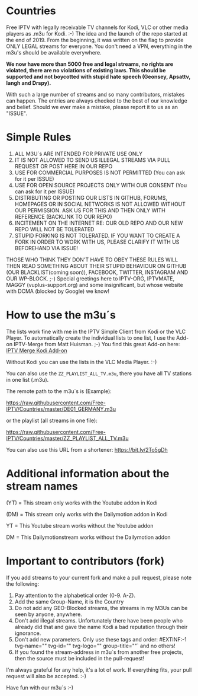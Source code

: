 # Countries
Free IPTV with legally receivable TV channels for Kodi, VLC or other media players as .m3u for Kodi. :-) The idea and the launch of the repo started at the end of 2019. From the beginning, it was written on the flag to provide ONLY LEGAL streams for everyone. You don't need a VPN, everything in the m3u's should be available everywhere.

**We now have more than 5000 free and legal streams, no rights are violated, there are no violations of existing laws. This should be supported and not boycotted with stupid hate speech (Geonsey, Apsattv, Iangh and Drspy).**

With such a large number of streams and so many contributors, mistakes can happen. The entries are always checked to the best of our knowledge and belief. Should we ever make a mistake, please report it to us as an "ISSUE".

# Simple Rules

1. ALL M3U´s ARE INTENDED FOR PRIVATE USE ONLY
2. IT IS NOT ALLOWED TO SEND US ILLEGAL STREAMS VIA PULL REQUEST OR POST HERE IN OUR REPO
3. USE FOR COMMERCIAL PURPOSES IS NOT PERMITTED (You can ask for it per ISSUE)
4. USE FOR OPEN SOURCE PROJECTS ONLY WITH OUR CONSENT (You can ask for it per ISSUE)
5. DISTRIBUTING OR POSTING OUR LISTS IN GITHUB, FORUMS, HOMEPAGES OR IN SOCIAL NETWORKS IS NOT ALLOWED WITHOUT OUR PERMISSION. ASK US FOR THIS AND THEN ONLY WITH REFERENCE (BACKLINK TO OUR REPO)
6. INCITEMENT ON THE INTERNET RE: OUR OLD REPO AND OUR NEW REPO WILL NOT BE TOLERATED
7. STUPID FORKING IS NOT TOLERATED. IF YOU WANT TO CREATE A FORK IN ORDER TO WORK WITH US, PLEASE CLARIFY IT WITH US BEFOREHAND VIA ISSUE!

THOSE WHO THINK THEY DON'T HAVE TO OBEY THESE RULES WILL THEN READ SOMETHING ABOUT THEIR STUPID BEHAVIOUR ON GITHUB (OUR BLACKLIST(coming soon)), FACEBOOK, TWITTER, INSTAGRAM AND OUR WP-BLOCK. ;-) Special greetings here to IPTV-ORG, IPTVMATE, MAGGY (vuplus-support.org) and some insignificant, but whose website with DCMA (blocked by Google) we know! 

# How to use the m3u´s

The lists work fine with me in the IPTV Simple Client from Kodi or the VLC Player. To automatically create the individual lists
to one list, I use the Add-on IPTV-Merge from Matt Huisman. ;-) You find this great Add-on here: [IPTV Merge Kodi Add-on](https://www.matthuisman.nz/2019/02/iptv-merge-kodi-add-on.html)

Without Kodi you can use the lists in the VLC Media Player. :-)

You can also use the `ZZ_PLAYLIST_ALL_TV.m3u`, there you have all TV stations in one list (.m3u).

The remote path to the m3u´s is (Example):

https://raw.githubusercontent.com/Free-IPTV/Countries/master/DE01_GERMANY.m3u

or the playlist (all streams in one file):

https://raw.githubusercontent.com/Free-IPTV/Countries/master/ZZ_PLAYLIST_ALL_TV.m3u

You can also use this URL from a shortener: https://bit.ly/2To5gDh

# Additional information about the stream names

(YT) = This stream only works with the Youtube addon in Kodi

(DM) = This stream only works with the Dailymotion addon in Kodi

YT = This Youtube stream works without the Youtube addon

DM = This Dailymotionstream works without the Dailymotion addon

# Important to contributors (fork)

If you add streams to your current fork and make a pull request, please note the following:

1. Pay attention to the alphabetical order (0-9. A-Z).
2. Add the same Group-Name, it is the Country
3. Do not add any GEO-Blocked streams, the streams in my M3Us can be seen by anyone, anywhere.
4. Don't add illegal streams. Unfortunately there have been people who already did that and gave the name Kodi a bad reputation through their ignorance.
5. Don't add new parameters. Only use these tags and order: #EXTINF:-1 tvg-name="" tvg-id="" tvg-logo="" group-title=""` and no others!
6. If you found the stream-address in m3u´s from another free projects, then the source must be included in the pull-request!

I'm always grateful for any help, it's a lot of work. If everything fits, your pull request will also be accepted. :-)

Have fun with our m3u´s :-)



